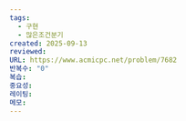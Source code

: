 ```yaml
---
tags:
  - 구현
  - 많은조건분기
created: 2025-09-13
reviewed:
URL: https://www.acmicpc.net/problem/7682
반복수: "0"
복습:
중요성:
레이팅:
메모:
---
```

